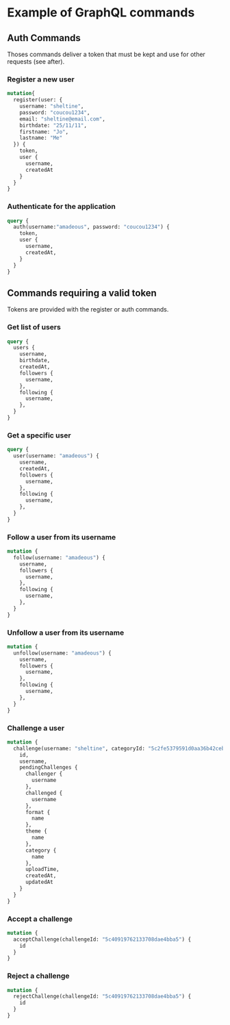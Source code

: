 # Example of GraphQL commands

## Auth Commands
Thoses commands deliver a token that must be kept and use for other requests (see after).

### Register a new user

```graphql
mutation{
  register(user: {
    username: "sheltine",
    password: "coucou1234",
    email: "sheltine@email.com",
    birthdate: "25/11/11",
    firstname: "Jo",
    lastname: "Me"
  }) {
    token,
    user {
      username,
      createdAt
    }
  }
}
```

### Authenticate for the application

```graphql
query {
  auth(username:"amadeous", password: "coucou1234") {
    token,
    user {
      username,
      createdAt,
    }
  }
}
```

## Commands requiring a valid token
Tokens are provided with the register or auth commands.

### Get list of users

```graphql
query {
  users {
    username,
    birthdate,
    createdAt,
    followers {
      username,
    },
    following {
      username,
    },
  }
}
```

### Get a specific user

```graphql
query {
  user(username: "amadeous") {
    username,
    createdAt,
    followers {
      username,
    },
    following {
      username,
    },
  }
}
```


### Follow a user from its username

```graphql
mutation {
  follow(username: "amadeous") {
    username,
    followers {
      username,
    },
    following {
      username,
    },
  }
}
```

### Unfollow a user from its username

```graphql
mutation {
  unfollow(username: "amadeous") {
    username,
    followers {
      username,
    },
    following {
      username,
    },
  }
}
```

### Challenge a user

```graphql
mutation {
  challenge(username: "sheltine", categoryId: "5c2fe5379591d0aa36b42ceb") {
    id,
    username,
    pendingChallenges {
      challenger {
        username
      },
      challenged {
        username
      },
      format {
        name
      },
      theme {
        name
      },
      category {
        name
      },
      uploadTime,
      createdAt,
      updatedAt
    }
  }
}
```


### Accept a challenge

```graphql
mutation {
  acceptChallenge(challengeId: "5c40919762133708dae4bba5") {
    id
  }
}
```

### Reject a challenge

```graphql
mutation {
  rejectChallenge(challengeId: "5c40919762133708dae4bba5") {
    id
  }
}
```
